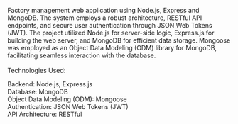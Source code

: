 Factory management web application using Node.js, Express and MongoDB. The system employs a robust architecture, RESTful API endpoints, and secure user authentication through JSON Web Tokens (JWT). The project utilized Node.js for server-side logic, Express.js for building the web server, and MongoDB for efficient data storage. Mongoose was employed as an Object Data Modeling (ODM) library for MongoDB, facilitating seamless interaction with the database.<br/> <br/>
Technologies Used: <br/> 

Backend: Node.js, Express.js <br/>
Database: MongoDB <br/>
Object Data Modeling (ODM): Mongoose <br/>
Authentication: JSON Web Tokens (JWT) <br/>
API Architecture: RESTful <br/>
